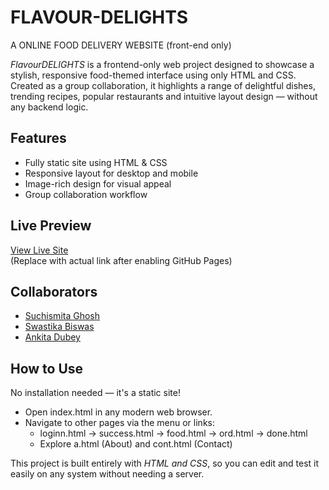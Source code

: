 # FLAVOUR-DELIGHTS
A ONLINE FOOD DELIVERY WEBSITE (front-end only)

*FlavourDELIGHTS* is a frontend-only web project designed to showcase a stylish, responsive food-themed interface using only HTML and CSS. Created as a group collaboration, it highlights a range of delightful dishes, trending recipes, popular restaurants and intuitive layout design — without any backend logic.

## Features

- Fully static site using HTML & CSS
- Responsive layout for desktop and mobile
- Image-rich design for visual appeal
- Group collaboration workflow

## Live Preview

[View Live Site](https://yourusername.github.io/flavourDELIGHTS/)  
(Replace with actual link after enabling GitHub Pages)

## Collaborators

- [Suchismita Ghosh](https://github.com/suchi974)
- [Swastika Biswas](https://github.com/teammate2)
- [Ankita Dubey](https://github.com/teammate3)

## How to Use

No installation needed — it's a static site!

- Open index.html in any modern web browser.
- Navigate to other pages via the menu or links:
  - loginn.html → success.html → food.html → ord.html → done.html
  - Explore a.html (About) and cont.html (Contact)

This project is built entirely with *HTML and CSS*, so you can edit and test it easily on any system without needing a server.
